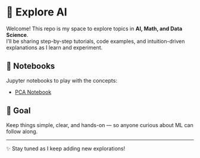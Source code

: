 # 🌱 Explore AI  

Welcome! This repo is my space to explore topics in **AI, Math, and Data Science**.  
I’ll be sharing step-by-step tutorials, code examples, and intuition-driven explanations as I learn and experiment.  


## 📓 Notebooks
Jupyter notebooks to play with the concepts:  
- [PCA Notebook](notebooks/pca.ipynb)  

## 🎯 Goal
Keep things simple, clear, and hands-on — so anyone curious about ML can follow along.  

---

✨ Stay tuned as I keep adding new explorations!
